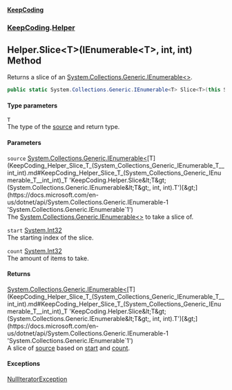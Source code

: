 #### [KeepCoding](index.md 'index')
### [KeepCoding](KeepCoding.md 'KeepCoding').[Helper](KeepCoding_Helper.md 'KeepCoding.Helper')
## Helper.Slice&lt;T&gt;(IEnumerable&lt;T&gt;, int, int) Method
Returns a slice of an [System.Collections.Generic.IEnumerable&lt;&gt;](https://docs.microsoft.com/en-us/dotnet/api/System.Collections.Generic.IEnumerable-1 'System.Collections.Generic.IEnumerable`1').  
```csharp
public static System.Collections.Generic.IEnumerable<T> Slice<T>(this System.Collections.Generic.IEnumerable<T> source, int start, int count);
```
#### Type parameters
<a name='KeepCoding_Helper_Slice_T_(System_Collections_Generic_IEnumerable_T__int_int)_T'></a>
`T`  
The type of the [source](KeepCoding_Helper_Slice_T_(System_Collections_Generic_IEnumerable_T__int_int).md#KeepCoding_Helper_Slice_T_(System_Collections_Generic_IEnumerable_T__int_int)_source 'KeepCoding.Helper.Slice&lt;T&gt;(System.Collections.Generic.IEnumerable&lt;T&gt;, int, int).source') and return type.
  
#### Parameters
<a name='KeepCoding_Helper_Slice_T_(System_Collections_Generic_IEnumerable_T__int_int)_source'></a>
`source` [System.Collections.Generic.IEnumerable&lt;](https://docs.microsoft.com/en-us/dotnet/api/System.Collections.Generic.IEnumerable-1 'System.Collections.Generic.IEnumerable`1')[T](KeepCoding_Helper_Slice_T_(System_Collections_Generic_IEnumerable_T__int_int).md#KeepCoding_Helper_Slice_T_(System_Collections_Generic_IEnumerable_T__int_int)_T 'KeepCoding.Helper.Slice&lt;T&gt;(System.Collections.Generic.IEnumerable&lt;T&gt;, int, int).T')[&gt;](https://docs.microsoft.com/en-us/dotnet/api/System.Collections.Generic.IEnumerable-1 'System.Collections.Generic.IEnumerable`1')  
The [System.Collections.Generic.IEnumerable&lt;&gt;](https://docs.microsoft.com/en-us/dotnet/api/System.Collections.Generic.IEnumerable-1 'System.Collections.Generic.IEnumerable`1') to take a slice of.
  
<a name='KeepCoding_Helper_Slice_T_(System_Collections_Generic_IEnumerable_T__int_int)_start'></a>
`start` [System.Int32](https://docs.microsoft.com/en-us/dotnet/api/System.Int32 'System.Int32')  
The starting index of the slice.
  
<a name='KeepCoding_Helper_Slice_T_(System_Collections_Generic_IEnumerable_T__int_int)_count'></a>
`count` [System.Int32](https://docs.microsoft.com/en-us/dotnet/api/System.Int32 'System.Int32')  
The amount of items to take.
  
#### Returns
[System.Collections.Generic.IEnumerable&lt;](https://docs.microsoft.com/en-us/dotnet/api/System.Collections.Generic.IEnumerable-1 'System.Collections.Generic.IEnumerable`1')[T](KeepCoding_Helper_Slice_T_(System_Collections_Generic_IEnumerable_T__int_int).md#KeepCoding_Helper_Slice_T_(System_Collections_Generic_IEnumerable_T__int_int)_T 'KeepCoding.Helper.Slice&lt;T&gt;(System.Collections.Generic.IEnumerable&lt;T&gt;, int, int).T')[&gt;](https://docs.microsoft.com/en-us/dotnet/api/System.Collections.Generic.IEnumerable-1 'System.Collections.Generic.IEnumerable`1')  
A slice of [source](KeepCoding_Helper_Slice_T_(System_Collections_Generic_IEnumerable_T__int_int).md#KeepCoding_Helper_Slice_T_(System_Collections_Generic_IEnumerable_T__int_int)_source 'KeepCoding.Helper.Slice&lt;T&gt;(System.Collections.Generic.IEnumerable&lt;T&gt;, int, int).source') based on [start](KeepCoding_Helper_Slice_T_(System_Collections_Generic_IEnumerable_T__int_int).md#KeepCoding_Helper_Slice_T_(System_Collections_Generic_IEnumerable_T__int_int)_start 'KeepCoding.Helper.Slice&lt;T&gt;(System.Collections.Generic.IEnumerable&lt;T&gt;, int, int).start') and [count](KeepCoding_Helper_Slice_T_(System_Collections_Generic_IEnumerable_T__int_int).md#KeepCoding_Helper_Slice_T_(System_Collections_Generic_IEnumerable_T__int_int)_count 'KeepCoding.Helper.Slice&lt;T&gt;(System.Collections.Generic.IEnumerable&lt;T&gt;, int, int).count').
#### Exceptions
[NullIteratorException](KeepCoding_Internal_NullIteratorException.md 'KeepCoding.Internal.NullIteratorException')  
